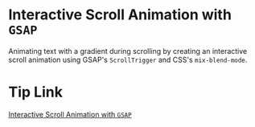 # Interactive Scroll Animation with `GSAP`

Animating text with a gradient during scrolling by creating an interactive scroll animation using GSAP's `ScrollTrigger` and CSS's `mix-blend-mode`.

# Tip Link

[Interactive Scroll Animation with `GSAP`](https://front.tips/interactive-scroll-animation-gsap)
